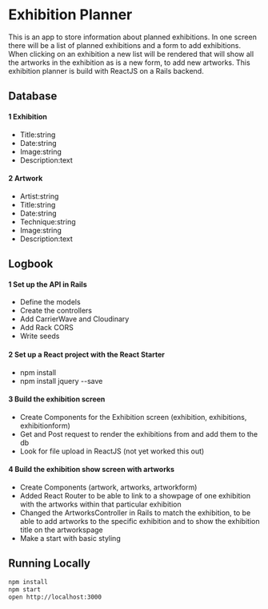 # Exhibition Planner
This is an app to store information about planned exhibitions. In one screen there will be a list of planned exhibitions and a form to add exhibitions. When clicking on an exhibition a new list will be rendered that will show all the artworks in the exhibition as is a new form, to add new artworks. This exhibition planner is build with ReactJS on a Rails backend.


## Database
#### 1 Exhibition
  * Title:string
  * Date:string
  * Image:string
  * Description:text

#### 2 Artwork
  * Artist:string
  * Title:string
  * Date:string
  * Technique:string
  * Image:string
  * Description:text
  <!-- * Later on I also want to include audio -->


## Logbook
#### 1 Set up the API in Rails
  * Define the models
  * Create the controllers
  * Add CarrierWave and Cloudinary
  * Add Rack CORS
  * Write seeds

#### 2 Set up a React project with the React Starter
  * npm install
  * npm install jquery --save

#### 3 Build the exhibition screen
  * Create Components for the Exhibition screen (exhibition, exhibitions, exhibitionform)
  * Get and Post request to render the exhibitions from and add them to the db
  * Look for file upload in ReactJS (not yet worked this out)

#### 4 Build the exhibition show screen with artworks
  * Create Components (artwork, artworks, artworkform)
  * Added React Router to be able to link to a showpage of one exhibition with the artworks within that particular exhibition
  * Changed the ArtworksController in Rails to match the exhibition, to be able to add artworks to the specific exhibition and to show the exhibition title on the artworkspage
  * Make a start with basic styling


## Running Locally

```bash
npm install
npm start
open http://localhost:3000
```
